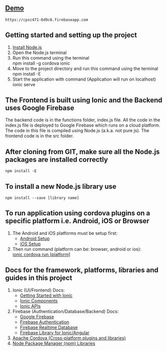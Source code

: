 ## [Demo](https://cpsc471-6d9c6.firebaseapp.com)
    https://cpsc471-6d9c6.firebaseapp.com


## Getting started and setting up the project
1. [Install Node.js](https://nodejs.org/en/)
2. Open the Node.js terminal
3. Run this command using the terminal  
    npm install -g cordova ionic
4. Move to the project directory and run this command using the terminal  
    npm install -E  
5. Start the application with command (Application will run on localhost)  
    ionic serve  


## The Frontend is built using Ionic and the Backend uses Google Firebase
The backend code is in the functions folder, index.js file. All the code in the index.js file is deployed to Google Firebase which runs on a cloud platform. The code in this file is compiled using Node.js (a.k.a. not pure js). The frontend code is in the src folder.


## After cloning from GIT, make sure all the Node.js packages are installed correctly
    npm install -E


## To install a new Node.js library use
    npm install --save [library name]


## To run application using cordova plugins on a specific platform i.e. Android, iOS or Browser
1. The Android and iOS platforms must be setup first:   
    * [Android Setup](https://cordova.apache.org/docs/en/latest/guide/platforms/android/index.html)  
    * [iOS Setup](https://cordova.apache.org/docs/en/latest/guide/platforms/ios/index.html)  
2. Then run command (platform can be: browser, android or ios):  
    [ionic cordova run [platform]](https://ionicframework.com/docs/cli/cordova/run/)  


## Docs for the framework, platforms, libraries and guides in this project
1. Ionic (UI/Frontend) Docs:  
    * [Getting Started with Ionic](https://ionicframework.com/getting-started)  
    * [Ionic Components](https://ionicframework.com/docs/components)  
    * [Ionic APIs](https://ionicframework.com/docs/api)  
2. Firebase (Authentication/Database/Backend) Docs:  
    * [Google Firebase](https://firebase.google.com/docs/)  
    * [Firebase Authentication](https://firebase.google.com/docs/auth)  
    * [Firebase Realtime Database](https://firebase.google.com/docs/database)  
    * [Firebase Library for Ionic/Angular](https://github.com/angular/angularfire2)  
3. [Apache Cordova (Cross-platform plugins and libraries)](https://cordova.apache.org/plugins/)  
4. [Node Package Manager (npm) Libraries](https://www.npmjs.com/)  
